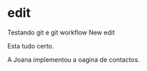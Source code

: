 # edit
Testando git e git workflow
New edit

Esta tudo certo.

A Joana implementou a oagina de contactos.